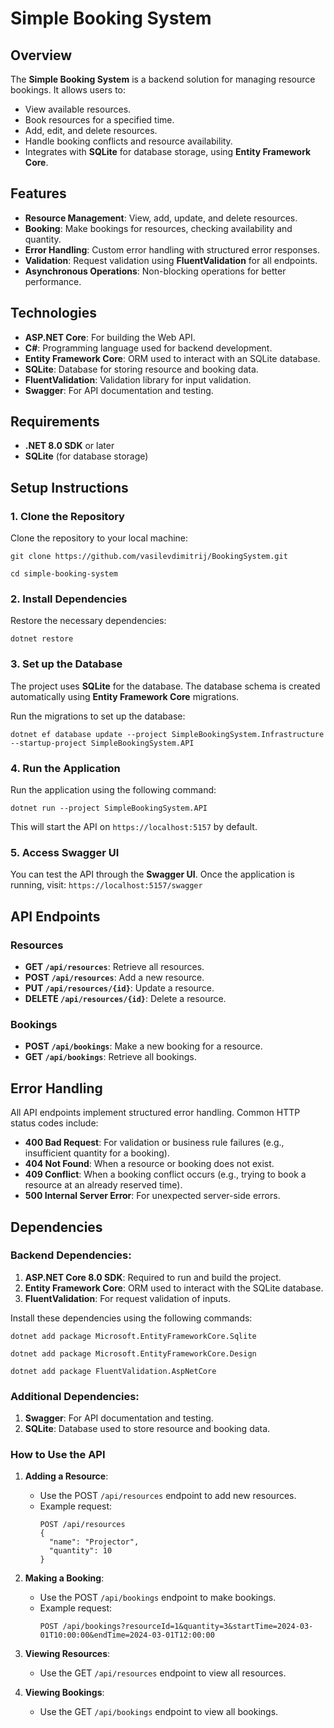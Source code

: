 # Simple Booking System

## Overview

The **Simple Booking System** is a backend solution for managing resource bookings. It allows users to:

- View available resources.
- Book resources for a specified time.
- Add, edit, and delete resources.
- Handle booking conflicts and resource availability.
- Integrates with **SQLite** for database storage, using **Entity Framework Core**.

## Features

- **Resource Management**: View, add, update, and delete resources.
- **Booking**: Make bookings for resources, checking availability and quantity.
- **Error Handling**: Custom error handling with structured error responses.
- **Validation**: Request validation using **FluentValidation** for all endpoints.
- **Asynchronous Operations**: Non-blocking operations for better performance.

## Technologies

- **ASP.NET Core**: For building the Web API.
- **C#**: Programming language used for backend development.
- **Entity Framework Core**: ORM used to interact with an SQLite database.
- **SQLite**: Database for storing resource and booking data.
- **FluentValidation**: Validation library for input validation.
- **Swagger**: For API documentation and testing.

## Requirements

- **.NET 8.0 SDK** or later
- **SQLite** (for database storage)

## Setup Instructions

### 1. Clone the Repository

Clone the repository to your local machine:
```
git clone https://github.com/vasilevdimitrij/BookingSystem.git
```
```
cd simple-booking-system
```

### 2. Install Dependencies

Restore the necessary dependencies:

```
dotnet restore
```
  
### 3. Set up the Database

The project uses **SQLite** for the database. The database schema is created automatically using **Entity Framework Core** migrations.

Run the migrations to set up the database:

```
dotnet ef database update --project SimpleBookingSystem.Infrastructure --startup-project SimpleBookingSystem.API
```
  
### 4. Run the Application

Run the application using the following command:

```
dotnet run --project SimpleBookingSystem.API
```

This will start the API on `https://localhost:5157` by default.

### 5. Access Swagger UI

You can test the API through the **Swagger UI**. Once the application is running, visit:
`https://localhost:5157/swagger`

## API Endpoints

### **Resources**

- **GET `/api/resources`**: Retrieve all resources.
- **POST `/api/resources`**: Add a new resource.
- **PUT `/api/resources/{id}`**: Update a resource.
- **DELETE `/api/resources/{id}`**: Delete a resource.

### **Bookings**

- **POST `/api/bookings`**: Make a new booking for a resource.
- **GET `/api/bookings`**: Retrieve all bookings.

## Error Handling

All API endpoints implement structured error handling. Common HTTP status codes include:

- **400 Bad Request**: For validation or business rule failures (e.g., insufficient quantity for a booking).
- **404 Not Found**: When a resource or booking does not exist.
- **409 Conflict**: When a booking conflict occurs (e.g., trying to book a resource at an already reserved time).
- **500 Internal Server Error**: For unexpected server-side errors.

## Dependencies

### **Backend Dependencies**:

1. **ASP.NET Core 8.0 SDK**: Required to run and build the project.
2. **Entity Framework Core**: ORM used to interact with the SQLite database.
3. **FluentValidation**: For request validation of inputs.

Install these dependencies using the following commands:

 ```
dotnet add package Microsoft.EntityFrameworkCore.Sqlite
```
```
dotnet add package Microsoft.EntityFrameworkCore.Design
```
```
dotnet add package FluentValidation.AspNetCore
```


### **Additional Dependencies**:

1. **Swagger**: For API documentation and testing.
2. **SQLite**: Database used to store resource and booking data.

### **How to Use the API**

1. **Adding a Resource**: 
   - Use the POST `/api/resources` endpoint to add new resources.
   - Example request:
     ```
     POST /api/resources
     {
       "name": "Projector",
       "quantity": 10
     }
     ```

2. **Making a Booking**: 
   - Use the POST `/api/bookings` endpoint to make bookings.
   - Example request:
     ```
     POST /api/bookings?resourceId=1&quantity=3&startTime=2024-03-01T10:00:00&endTime=2024-03-01T12:00:00
     ```

3. **Viewing Resources**: 
   - Use the GET `/api/resources` endpoint to view all resources.
   
4. **Viewing Bookings**:
   - Use the GET `/api/bookings` endpoint to view all bookings.





  



